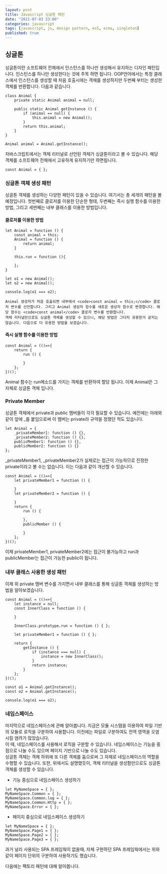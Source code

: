 ```yaml
---
layout: post
title: Javascript 싱글톤 패턴
date: "2021-07-03 23:00"
categories: javascript
tags: [javascript, js, design pattern, es5, ecma, singleton]
published: true
---
```



## 싱글톤
싱글톤이란 소프트웨어 전체에서 인스턴스를 하나만 생성해서 유지하는 디자인 패턴입니다. 인스턴스를 하나만 생성한다는 것에 주목 하면 됩니다. OOP언어에서는 특정 클래스에서 인스턴스를 생성할 때 처음 호출시에는 객체를 생성하지만 두번째 부터는 생성한 객체를 반환합니다. 다음과 같습니다.

```
class Animal { 
    private static Animal animal = null;

    public static Animal getInstance () {
        if (animal == null) {
            this.animal = new Animal();
        }
        return this.animal;
    }
}

Animal animal = Animal.getInstance();
```

자바스크립트에서는 객체 리터널로 선언된 객체가 싱글톤이라고 볼 수 있습니다. 해당 객체를 소프트웨어 전체에서 고유하게 유지하기만 하면됩니다.

```
const Animal = { };
```


### 싱글톤 객체 생성 패턴
싱글톤 객체를 생성하는 다양한 패턴이 있을 수 있습니다. 여기서는 총 세개의 패턴을 볼 예정입니다. 첫번째로 클로저를 이용한 단순한 형태, 두번째는 즉시 실행 함수를 이용한 방법, 그리고 세번째는 내부 클래스를 이용한 방법입니다.

#### 클로저를 이용한 방법
```
let Animal = function () {
    const animal = this;
    Animal = function () {
        return animal;
    }

    this.run = function (){

    };
}

let o1 = new Animal();
let o2 = new Animal();

console.log(o1 === o2);

Animal 생성자가 처음 호출되면 내부에서 <code>const animal = this;</code> 클로저 변수를 선언합니다. 그리고 Animal 생성자 함수를 새로운 생성자 함수로 변경합니다. 해당 함수는 <code>const animal</code> 클로저 변수를 반환합니다.  
객체 리터널만으로도 싱글톤 객체를 생성할 수 있으니, 해당 방법은 그다지 유용한거 같지는 않습니다. 다음으로 더 유용한 방법을 보겠습니다.
```

#### 즉시 실행 함수를 이용한 방법
```
const Animal = (()=>{
    return {
        run () {

        }
    };
})();
```

Animal 함수는 run메소드를 가지는 객체를 반환하여 할당 됩니다. 이제 Animal은 그 자체로 싱글톤 객체 입니다.


### Private Member
싱글톤 객체에서 private과 public 멤버들이 각각 필요할 수 있습니다. 예전에는 아래와 같이 앞에 _를 붙임으로써 이 멤버는 private라 규약을 정했던 적도 있습니다.
```
let Animal = {
    _privateMember1: function () {},
    _privateMember2: function () {},
    publicMember1: function () {},
    publicMember2: function () {}
};
```
_privateMember1, _privateMember2가 실제로는 접근이 가능하므로 진정한 private이라고 볼 수는 없습니다. 이는 다음과 같이 개선할 수 있습니다.

```
const Animal = (()=>{
    let privateMember1 = function () {

    }
    let privateMember2 = function () {
        
    }
    return {
        run () {

        },
        publicMember () {

        }
    };
})();
```

이제 privateMember1, privateMember2에는 접근이 불가능하고 run과 publicMember는 접근이 가능한 public이 됩니다.


### 내부 클래스 사용한 생성 패턴
이제 위 private 멤버 변수를 가지면서 내부 클래스를 통해 싱글톤 객체를 생성하는 방법을 알아보겠습니다.

```
const Animal = (()=>{
    let instance = null;
    const InnerClass = function () {
        
    }

    InnerClass.prototype.run = function () { };

    let privateMember1 = function () { };

    return {
        getInstance () {
            if (instance === null) {
                instance = new InnerClass();
            }
            return instance;
        }
    };
})();

const o1 = Animal.getInstance();
const o2 = Animal.getInstance();

console.log(o1 === o2);
```


### 네임스페이스
마지막으로 네임스페이스에 관해 알아봅니다.  지금은 모듈 시스템을 이용하여 파일 기반의 모듈로 로직을 구분하여 사용합니다. 이전에는 파일로 구분하여도 전역 영역을 오염시킬 염려가 많았습니다.  
이 때, 네임스페이스를 사용해서 로직을 구분할 수 있습니다. 네임스페이스는 기능을 중점으로 나눌 수도 있으며 페이지 기반으로 나눌 수도 있습니다.  
싱글톤 객체는 객체 하위에 또 다른 객체를 둠으로써 그 자체로 네임스페이스의 역할을 수행할 수 있습니다. 또한, 위에서도 설명했듯이, 객체 리터널을 생성함만으로도 싱글톤 객체를 생성할 수 있습니다.


- 기능 중심으로 네임스페이스 생성하기
```
let MyNameSpace = { };
MyNameSpace.Common = { };
MyNameSpace.Common.log = { };
MyNameSpace.Common.Http = { };
MyNameSpace.Error = { };
```


- 페이지 중심으로 네임스페이스 생성하기
```
let MyNameSpace = { };
MyNameSpace.Page1 = { };
MyNameSpace.Page2 = { };
MyNameSpace.Page3 = { };
```

과거 널리 사용되는 SPA 프레임웍이 없을때, 자체 구현하던 SPA 프레임웍에서는 위와 같이 페이지 단위의 구분하여 사용하기도 했습니다.  


다음에는 팩토리 패턴에 대해 알아봅니다.

